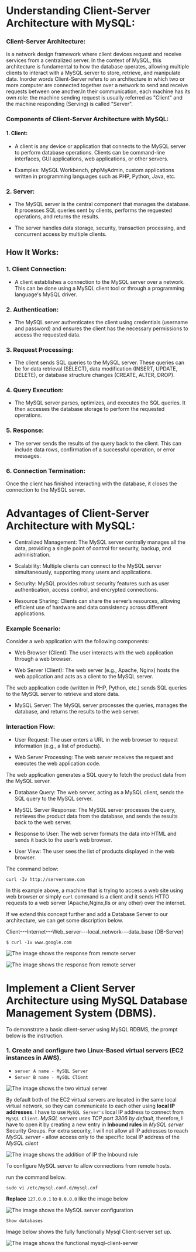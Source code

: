 
# Understanding Client-Server Architecture with MySQL:

### Client-Server Architecture:

is a network design framework where client devices request and receive services from a centralized server. In the context of MySQL, this architecture is fundamental to how the database operates, allowing multiple clients to interact with a MySQL server to store, retrieve, and manipulate data. Inorder words Client-Server refers to an architecture in which two or more computer are connected together over a network to send and receive requests between one another.In their communication, each machine has its own role: the machine sending request is usually referred as "Client" and the machine responding (Serving) is called "Server".


### Components of Client-Server Architecture with MySQL:

#### 1. Client:

- A client is any device or application that connects to the MySQL server to perform database operations. Clients can be command-line interfaces, GUI applications, web applications, or other servers.

- Examples: MySQL Workbench, phpMyAdmin, custom applications written in programming languages such as PHP, Python, Java, etc.

### 2. Server:

- The MySQL server is the central component that manages the database. It processes SQL queries sent by clients, performs the requested operations, and returns the results.

- The server handles data storage, security, transaction processing, and concurrent access by multiple clients.

## How It Works:

### 1. Client Connection:

- A client establishes a connection to the MySQL server over a network. This can be done using a MySQL client tool or through a programming language's MySQL driver.

### 2. Authentication:
- The MySQL server authenticates the client using credentials (username and password) and ensures the client has the necessary permissions to access the requested data.

### 3. Request Processing:
- The client sends SQL queries to the MySQL server. These queries can be for data retrieval (SELECT), data modification (INSERT, UPDATE, DELETE), or database structure changes (CREATE, ALTER, DROP).

### 4. Query Execution:
- The MySQL server parses, optimizes, and executes the SQL queries. It then accesses the database storage to perform the requested operations.

### 5. Response:
- The server sends the results of the query back to the client. This can include data rows, confirmation of a successful operation, or error messages.

### 6. Connection Termination:
Once the client has finished interacting with the database, it closes the connection to the MySQL server.


# Advantages of Client-Server Architecture with MySQL:

- Centralized Management:
The MySQL server centrally manages all the data, providing a single point of control for security, backup, and administration.

- Scalability:
Multiple clients can connect to the MySQL server simultaneously, supporting many users and applications.

- Security:
MySQL provides robust security features such as user authentication, access control, and encrypted connections.

- Resource Sharing:
Clients can share the server’s resources, allowing efficient use of hardware and data consistency across different applications.

### Example Scenario:
Consider a web application with the following components:

- Web Browser (Client):
The user interacts with the web application through a web browser.

- Web Server (Client):
The web server (e.g., Apache, Nginx) hosts the web application and acts as a client to the MySQL server.

The web application code (written in PHP, Python, etc.) sends SQL queries to the MySQL server to retrieve and store data.

- MySQL Server:
The MySQL server processes the queries, manages the database, and returns the results to the web server.

### Interaction Flow:

- User Request:
The user enters a URL in the web browser to request information (e.g., a list of products).

- Web Server Processing:
The web server receives the request and executes the web application code.

The web application generates a SQL query to fetch the product data from the MySQL server.

- Database Query:
The web server, acting as a MySQL client, sends the SQL query to the MySQL server.

- MySQL Server Response:
The MySQL server processes the query, retrieves the product data from the database, and sends the results back to the web server.

- Response to User:
The web server formats the data into HTML and sends it back to the user’s web browser.

- User View:
The user sees the list of products displayed in the web browser.

The command below:

`curl -Iv http://servername.com`

In this example above, a machine that is trying to access a web site using web browser or simply `curl` command is a client and it sends HTTO requests to a web server (Apache,Nginx,IIs or any other) over the internet.

If we extend this concept further and add a Database Server to our architecture, we can get some discription below.

Client---Internet---Web_server---local_network---data_base (DB-Server)

`$ curl -Iv www.google.com`

![The image shows the response from remote server](Image/Images/CURL_IV.png)


![The image shows the response from remote server](Image/Images/curl_iv2.png)



# Implement a Client Server Architecture using MySQL Database Management System (DBMS).

To demonstrate a basic client-server using MySQL RDBMS, the prompt below is the instruction.

### 1. Create and configure two Linux-Based virtual servers (EC2 instances in AWS).

- `server A name - MySQL Server`
- `Server B name - MySQL Client`

![The image shows the two virtual server](Image/Images/two-virtual-based-server.png)


By default both of the EC2 virtual servers are located in the same local virtual network, so they can communicate to each other using **local IP addresses**. I have to use `MySQL Server's` local IP address to connect from `MySQL Client`. *MySQL servers uses TCP port 3306 by default*, therefore, I have to open it by creating a new entry in **Inbound rules** in *MySQL server*  Security Groups. For extra security, I will not allow all IP addresses to reach *MySQL server* - allow access only to the specific local IP address of the *MySQL client*


![The image shows the addition of IP the Inbound rule](Image/Images/inbound_rule.png)


To configure MySQL server to allow connections from remote hosts.

run the command below.

`sudo vi /etc/mysql.conf.d/mysql.cnf`

**Replace** `127.0.0.1` to `0.0.0.0` like the image below

![The image shows the MySQL server configuration](Image/Images/sudo_vi_config.png)


`Show databases`

Image below shows the fully functionally Mysql Client-server set up.

![The image shows the functional mysql-client-server](Image/Images/show_database1.png)






